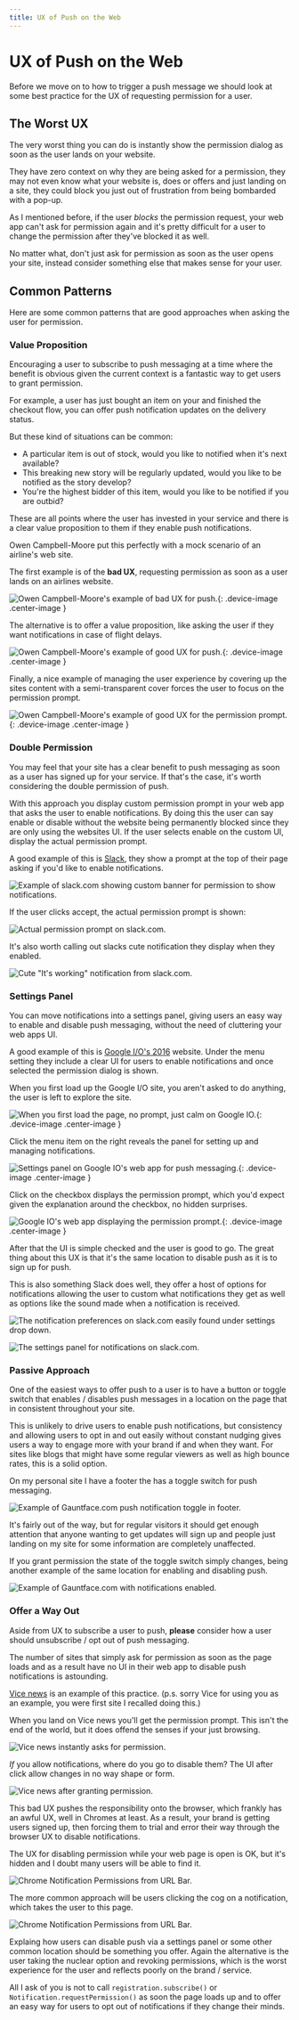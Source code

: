```yaml
---
title: UX of Push on the Web
---
```

# UX of Push on the Web

Before we move on to how to trigger a push message we should look at some
best practice for the UX of requesting permission for a user.

## The Worst UX

The very worst thing you can do is instantly show the permission dialog as
soon as the user lands on your website.

They have zero context on why they are being asked for a permission, they
may not even know what your website is, does or offers and just landing on a
site, they could block you just out of frustration from being bombarded with
a pop-up.

As I mentioned before, if the user *blocks* the permission request, your
web app can't ask for permission again and it's pretty difficult for a user
to change the permission after they've blocked it as well.

No matter what, don't just ask for permission as soon as the user opens your
site, instead consider something else that makes sense for your user.

## Common Patterns

Here are some common patterns that are good approaches when asking the
user for permission.

### Value Proposition

Encouraging a user to subscribe to push messaging at a time where the benefit
is obvious given the current context is a fantastic way to get users to grant
permission.

For example, a user has just bought an item on your and finished the checkout
flow, you can offer push notification updates on the delivery status.

But these kind of situations can be common:
- A particular item is out of stock, would you like to notified when it's next
available?
- This breaking new story will be regularly updated, would you like to be
notified as the story develop?
- You're the highest bidder of this item, would you like to be notified if you
are outbid?

These are all points where the user has invested in your service and there
is a clear value proposition to them if they enable push notifications.

Owen Campbell-Moore put this perfectly with a mock scenario of an airline's
web site.

The first example is of the **bad UX**, requesting permission as soon as a user
lands on an airlines website.

![Owen Campbell-Moore's example of bad UX for push.](/images/ux-examples/owen/owen-bad-ux.png){: .device-image .center-image }

The alternative is to offer a value proposition, like asking the user if they
want notifications in case of flight delays.

![Owen Campbell-Moore's example of good UX for push.](/images/ux-examples/owen/owen-good-example.png){: .device-image .center-image }

Finally, a nice example of managing the user experience by covering up the
sites content with a semi-transparent cover forces the user to focus on the
permission prompt.

![Owen Campbell-Moore's example of good UX for the permission prompt.](/images/ux-examples/owen/owen-permission-prompt.png){: .device-image .center-image }

### Double Permission

You may feel that your site has a clear benefit to push messaging as soon
as a user has signed up for your service. If that's the case, it's worth
considering the double permission of push.

With this approach you display custom permission prompt in your web
app that asks the user to enable notifications. By
doing this the user can say enable or disable without the website being
permanently blocked since they are only using the websites UI. If
the user selects enable on the custom UI, display the actual permission prompt.

A good example of this is [Slack](https://slack.com/), they show a prompt at
the top of their page asking if you'd like to enable notifications.

![Example of slack.com showing custom banner for permission to show notifications.](/images/ux-examples/slack/slack-permission-banner.png)

If the user clicks accept, the actual permission prompt is shown:

![Actual permission prompt on slack.com.](/images/ux-examples/slack/slack-permission-prompt.png)

It's also worth calling out slacks cute notification they display when they
enabled.

![Cute "It's working" notification from slack.com.](/images/ux-examples/slack/slack-welcome-notification.png)

### Settings Panel

You can move notifications into a settings panel, giving users an easy way
to enable and disable push messaging, without the need of cluttering your
web apps UI.

A good example of this is [Google I/O's 2016](
https://events.google.com/io2016/) website. Under the menu setting
they include a clear UI for users to enable notifications and once selected
the permission dialog is shown.

When you first load up the Google I/O site, you aren't asked to do anything,
the user is left to explore the site.

![When you first load the page, no prompt, just calm on Google IO.](/images/ux-examples/google-io/google-io-first-load.png){: .device-image .center-image }

Click the menu item on the right reveals the panel for setting up and managing
notifications.

![Settings panel on Google IO's web app for push messaging.](/images/ux-examples/google-io/google-io-settings-panel.png){: .device-image .center-image }

Click on the checkbox displays the permission prompt, which you'd expect given
the explanation around the checkbox, no hidden surprises.

![Google IO's web app displaying the permission prompt.](/images/ux-examples/google-io/google-io-permission-prompt.png){: .device-image .center-image }

After that the UI is simple checked and the user is good to go. The great thing
about this UX is that it's the same location to disable push as it is to sign
up for push.

This is also something Slack does well, they offer a host of options for
notifications allowing the user to custom what notifications they get as well
as options like the sound made when a notification is received.

![The notification preferences on slack.com easily found under settings drop down.](/images/ux-examples/slack/slack-prefs-dropdown.png)

![The settings panel for notifications on slack.com.](/images/ux-examples/slack/slack-notification-settings.png)

### Passive Approach

One of the easiest ways to offer push to a user is to have a button
or toggle switch that enables / disables push messages in a location
on the page that in consistent throughout your site.

This is unlikely to drive users to enable push notifications, but consistency
and allowing users to opt in and out easily without constant nudging gives
users a way to engage more with your brand if and when they want. For sites
like blogs that might have some regular viewers as well as high bounce rates,
this is a solid option.

On my personal site I have a footer the has a toggle switch for push messaging.

![Example of Gauntface.com push notification toggle in footer.](/images/ux-examples/gauntface/gauntface-intro.png)

It's fairly out of the way, but for regular visitors it should get enough
attention that anyone wanting to get updates will sign up and people
just landing on my site for some information are completely unaffected.

If you grant permission the state of the toggle switch simply changes, being
another example of the same location for enabling and disabling push.

![Example of Gauntface.com with notifications enabled.](/images/ux-examples/gauntface/gauntface-enabled.png)

### Offer a Way Out

Aside from UX to subscribe a user to push, **please** consider how a user
should unsubscribe / opt out of push messaging.

The number of sites that simply ask for permission as soon as the page loads
and as a result have no UI in their web app to disable push notifications
is astounding.

[Vice news](https://news.vice.com/) is an example of this practice. (p.s. sorry
Vice for using you as an example, you were first site I recalled doing this.)

When you land on Vice news you'll get the permission prompt. This isn't the end
of the world, but it does offend the senses if your just browsing.

![Vice news instantly asks for permission.](/images/ux-examples/vice/vice-instant-notification.png)

*If* you allow notifications, where do you go to disable them? The UI after
click allow changes in no way shape or form.

![Vice news after granting permission.](/images/ux-examples/vice/vice-no-opt-out.png)

This bad UX pushes the responsibility onto the browser, which frankly has an
awful UX, well in Chromes at least.
As a result, your brand is getting users signed up, then forcing them to
trial and error their way through the browser UX to disable notifications.

The UX for disabling permission while your web page is open is OK, but it's
hidden and I doubt many users will be able to find it.

![Chrome Notification Permissions from URL Bar.](/images/ux-examples/vice/vice-disable-url-bar.png)

The more common approach will be users clicking the cog on a notification,
which takes the user to this page.

![Chrome Notification Permissions from URL Bar.](/images/ux-examples/vice/vice-disable-in-chrome.png)

Explaing how users can disable push via a settings panel or some other
common location should be something you offer. Again the alternative is
the user taking the nuclear option and revoking permissions, which is
the worst experience for the user and reflects poorly on the brand / service.

All I ask of you is not to call `registration.subscribe()`
or `Notification.requestPermission()` as soon the page loads up and to
offer an easy way for users to opt out of notifications if they
change their minds.
